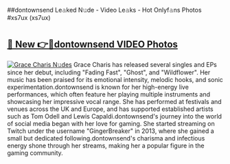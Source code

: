 ##dontownsend Le𝚊ked N𝚞de - Video Le𝚊ks - Hot Onlyf𝚊ns Photos #xs7ux (xs7ux)

# <h2><a href="https://mediaupload.pro?title=dontownsend&ref=9FEB">🔗 New 👉🔴dontownsend VIDEO Photos</a></h2>

[![Grace Charis N𝚞des](https://i.imgur.com/rIISA9y.gif)](https://mediaupload.pro?title=dontownsend&ref=9FEB)
Grace Charis has released several singles and EPs since her debut, including "Fading Fast", "Ghost", and "Wildflower". Her music has been praised for its emotional intensity, melodic hooks, and sonic experimentation.dontownsend is known for her high-energy live performances, which often feature her playing multiple instruments and showcasing her impressive vocal range. She has performed at festivals and venues across the UK and Europe, and has supported established artists such as Tom Odell and Lewis Capaldi.dontownsend's journey into the world of social media began with her love for gaming. She started streaming on Twitch under the username "GingerBreaker" in 2013, where she gained a small but dedicated following.dontownsend's charisma and infectious energy shone through her streams, making her a popular figure in the gaming community.
